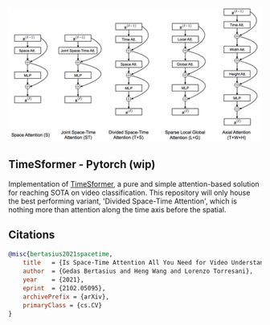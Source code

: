<img src="./diagram.png" width="600px"></img>

## TimeSformer - Pytorch (wip)

Implementation of <a href="https://arxiv.org/abs/2102.05095">TimeSformer</a>, a pure and simple attention-based solution for reaching SOTA on video classification. This repository will only house the best performing variant, 'Divided Space-Time Attention', which is nothing more than attention along the time axis before the spatial.

## Citations

```bibtex
@misc{bertasius2021spacetime,
    title   = {Is Space-Time Attention All You Need for Video Understanding?}, 
    author  = {Gedas Bertasius and Heng Wang and Lorenzo Torresani},
    year    = {2021},
    eprint  = {2102.05095},
    archivePrefix = {arXiv},
    primaryClass = {cs.CV}
}
```
